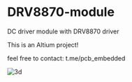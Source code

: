 # DRV8870-module
DC driver module with DRV8870 driver

This is an Altium project!

feel free to contact: t.me/pcb_embedded


![3d](https://github.com/user-attachments/assets/c8b3ae92-f15f-49f1-b027-7f8b7b0e9d04)
